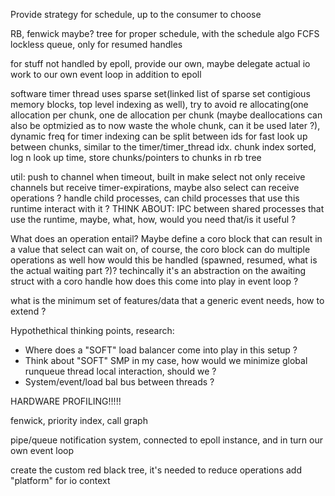 
Provide strategy for schedule, up to the consumer to choose

RB, fenwick maybe? tree for proper schedule, with the schedule algo
FCFS lockless queue, only for resumed handles

for stuff not handled by epoll, provide our own, maybe delegate actual io work to our own event loop in addition to epoll

software timer thread uses sparse set(linked list of sparse set contigious memory blocks, top level indexing as well), try to avoid re allocating(one allocation per chunk, one de allocation per chunk (maybe deallocations can also be optmizied as to now waste the whole chunk, can it be used later ?), dynamic freq for timer
indexing can be split between ids for fast look up between chunks, similar to the timer/timer_thread idx. chunk index sorted, log n look up time, store chunks/pointers to chunks in rb tree

util:
    push to channel when timeout, built in 
    make select not only receive channels but receive timer-expirations, maybe also select can receive operations ?
    handle child processes, can child processes that use this runtime interact with it ?
    THINK ABOUT: IPC between shared processes that use the runtime, maybe, what, how, would you need that/is it useful ?

What does an operation entail?
    Maybe define a coro block that can result in a value that select can wait on, of course, the coro block can do multiple operations as well how would this be handled (spawned, resumed, what is the actual waiting part ?)? techincally it's an abstraction on the awaiting struct with a coro handle how does this come into play in event loop ?

what is the minimum set of features/data that a generic event needs, how to extend ?

Hypothethical thinking points, research:
- Where does a "SOFT" load balancer come into play in this setup ?
- Think about "SOFT" SMP in my case, how would we minimize global runqueue thread local interaction, should we ?
- System/event/load bal bus between threads ? 

HARDWARE PROFILING!!!!!

fenwick, priority index, call graph 


pipe/queue notification system, connected to epoll instance, and in turn our own event loop


create the custom red black tree, it's needed to reduce operations 
add "platform" for io context
